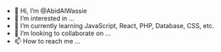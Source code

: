 - 👋 Hi, I’m @AbidAlWassie
- 👀 I’m interested in ...
- 🌱 I’m currently learning JavaScript, React, PHP, Database, CSS, etc.
- 💞️ I’m looking to collaborate on ...
- 📫 How to reach me ...

<!---
AbidAlWassie/AbidAlWassie is a ✨ special ✨ repository because its `README.md` (this file) appears on your GitHub profile.
You can click the Preview link to take a look at your changes.
--->
